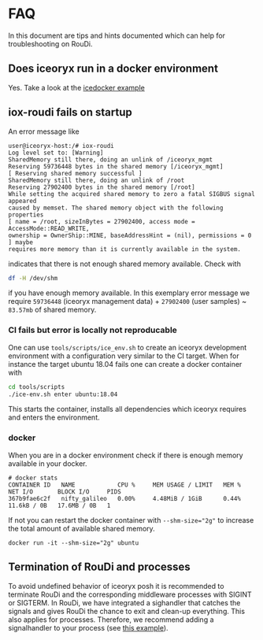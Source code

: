 # FAQ

In this document are tips and hints documented which can help for troubleshooting on RouDi.

## Does iceoryx run in a docker environment

Yes. Take a look at the [icedocker example](https://github.com/eclipse-iceoryx/iceoryx/blob/master/iceoryx_examples/icedelivery)

## iox-roudi fails on startup

An error message like

```
user@iceoryx-host:/# iox-roudi
Log level set to: [Warning]
SharedMemory still there, doing an unlink of /iceoryx_mgmt
Reserving 59736448 bytes in the shared memory [/iceoryx_mgmt]
[ Reserving shared memory successful ]
SharedMemory still there, doing an unlink of /root
Reserving 27902400 bytes in the shared memory [/root]
While setting the acquired shared memory to zero a fatal SIGBUS signal appeared
caused by memset. The shared memory object with the following properties
[ name = /root, sizeInBytes = 27902400, access mode = AccessMode::READ_WRITE,
ownership = OwnerShip::MINE, baseAddressHint = (nil), permissions = 0 ] maybe
requires more memory than it is currently available in the system.
```

indicates that there is not enough shared memory available. Check with

```sh
df -H /dev/shm
```

if you have enough memory available. In this exemplary error message we require
`59736448` (iceoryx management data) + `27902400` (user samples) ~ `83.57mb`
of shared memory.

### CI fails but error is locally not reproducable

One can use `tools/scripts/ice_env.sh` to create an iceoryx development environment
with a configuration very similar to the CI target.
When for instance the target ubuntu 18.04 fails one can create a docker container
with
```sh
cd tools/scripts
./ice-env.sh enter ubuntu:18.04
```
This starts the container, installs all dependencies which iceoryx requires and enters
the environment.

### docker

When you are in a docker environment check if there is enough memory available
in your docker.

```
# docker stats
CONTAINER ID   NAME            CPU %     MEM USAGE / LIMIT   MEM %     NET I/O       BLOCK I/O     PIDS
367b9fae6c2f   nifty_galileo   0.00%     4.48MiB / 1GiB      0.44%     11.6kB / 0B   17.6MB / 0B   1
```

If not you can restart the docker container with `--shm-size="2g"` to increase
the total amount of available shared memory.

```
docker run -it --shm-size="2g" ubuntu
```

## Termination of RouDi and processes

To avoid undefined behavior of iceoryx posh it is recommended to terminate RouDi and the corresponding middleware
processes with SIGINT or SIGTERM. In RouDi, we have integrated a sighandler that catches the signals and gives RouDi
the chance to exit and clean-up everything. This also applies for processes. Therefore, we recommend adding a signalhandler
to your process (see [this example](https://github.com/eclipse-iceoryx/iceoryx/blob/master/iceoryx_examples/icedelivery/iox_publisher_untyped.cpp)).
